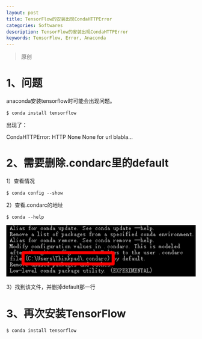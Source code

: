 ```yaml
---
layout: post
title: TensorFlow的安装出现CondaHTTPError
categories: Softwares
description: TensorFlow的安装出现CondaHTTPError
keywords: TensorFlow, Error, Anaconda
---
```


> 原创

# 1、问题

anaconda安装tensorflow时可能会出现问题。
```
$ conda install tensorflow
```

出现了：

CondaHTTPError: HTTP None None for url blabla...

# 2、需要删除.condarc里的default

1）查看情况

```
$ conda config --show
```

2）查看.condarc的地址

```
$ conda --help
```

<img src="/images/posts/2018-3-29-TensorFlow-Install-ERROR/condarc_address.png" width="600" alt="condarc文件的地址" />

3）找到该文件，并删掉default那一行

# 3、再次安装TensorFlow
```
$ conda install tensorflow
```



